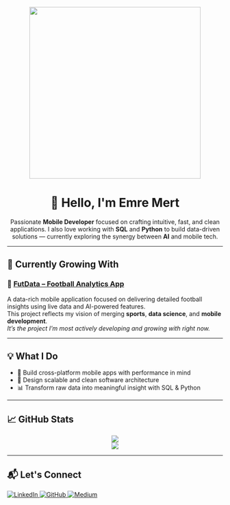 <p align="center">
  <img src="https://media2.giphy.com/media/v1.Y2lkPTc5MGI3NjExZGF5Z3NxY3E5ZHhqdm11ZWN6cWR6Mjh4b2w4cXlrN2RyYm1mMTBqbCZlcD12MV9pbnRlcm5hbF9naWZfYnlfaWQmY3Q9Zw/gDPxwdP6SKFnsWDJ2u/giphy.gif" width="400"/>
</p>

<h1 align="center">👋 Hello, I'm <strong>Emre Mert</strong></h1>

<p align="center">
  Passionate <strong>Mobile Developer</strong> focused on crafting intuitive, fast, and clean applications.  
  I also love working with <strong>SQL</strong> and <strong>Python</strong> to build data-driven solutions  
  — currently exploring the synergy between <strong>AI</strong> and mobile tech.
</p>

---

## 🚀 Currently Growing With

### 📌 [FutData – Football Analytics App](https://github.com/EmreMert2000/FootData)
A data-rich mobile application focused on delivering detailed football insights using live data and AI-powered features.  
This project reflects my vision of merging **sports**, **data science**, and **mobile development**.  
_It’s the project I’m most actively developing and growing with right now._

---

## 💡 What I Do

- 📱 Build cross-platform mobile apps with performance in mind  
- 🧱 Design scalable and clean software architecture  
- 📊 Transform raw data into meaningful insight with SQL & Python  

---

## 📈 GitHub Stats

<p align="center">
  <img src="https://github-readme-stats.vercel.app/api?username=EmreMert2000&show_icons=true&theme=radical" />
  <br/>
  <img src="https://github-readme-stats.vercel.app/api/top-langs/?username=EmreMert2000&layout=compact&theme=radical" />
</p>

---

## 📬 Let's Connect

<p align="left">
  <a href="https://www.linkedin.com/in/emremert2000/" target="_blank">
    <img alt="LinkedIn" src="https://img.shields.io/badge/LinkedIn-0A66C2?style=for-the-badge&logo=linkedin&logoColor=white" />
  </a>
  <a href="https://github.com/EmreMert2000" target="_blank">
    <img alt="GitHub" src="https://img.shields.io/badge/GitHub-181717?style=for-the-badge&logo=github&logoColor=white" />
  </a>
  <a href="https://medium.com/@emremert.developer" target="_blank">
    <img alt="Medium" src="https://img.shields.io/badge/Medium-12100E?style=for-the-badge&logo=medium&logoColor=white" />
  </a>
</p>


